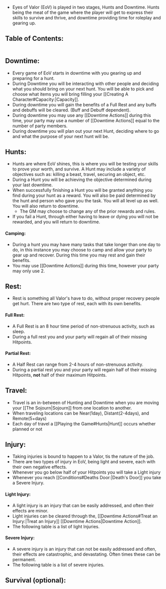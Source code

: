 - Eyes of Valor (EoV) is played in two stages, Hunts and Downtime. Hunts being the meat of the game where the player will get to express their skills to survive and thrive, and downtime providing time for roleplay and gearing up.
## Table of Contents:
```table-of-contents
```
## Downtime:
- Every game of EoV starts in downtime with you gearing up and preparing for a hunt. 
- During Downtime you will be interacting with other people and deciding what you should bring on your next hunt. You will be able to pick and choose what items you will bring filling your [[Creating A Character#Capacity:|Capacity]]. 
- During downtime you will gain the benefits of a Full Rest and any buffs and debuffs will be cleared. (Buff and Debuff dependent). 
- During downtime you may use any [[Downtime Actions]] during this time, your party may use a number of [[Downtime Actions]] equal to the number of party members. 
- During downtime you will plan out your next Hunt, deciding where to go and what the purpose of your next hunt will be.
## Hunts:
- Hunts are where EoV shines, this is where you will be testing your skills to prove your worth, and survive. A Hunt may include a variety of objectives such as: killing a beast, travel, securing an object, etc. 
- During a Hunt you will be achieving the objective determined during your last downtime.
- When successfully finishing a Hunt you will be granted anything you find during your hunt as a reward. You will also be paid determined by the hunt and person who gave you the task. You will all level up as well. You will also return to downtime. 
	- The GM may choose to change any of the prior rewards and rules.
- If you fail a Hunt, through either having to leave or dying you will not be rewarded, and you will return to downtime. 
#### Camping:
- During a hunt you may have many tasks that take longer than one day to do, in this instance you may choose to camp and allow your party to gear up and recover. During this time you may rest and gain their benefits. 
- You may use [[Downtime Actions]] during this time, however your party may only use 2. 
## Rest:
- Rest is something all Valor's have to do, without proper recovery people get hurt. There are two type of rest, each with its own benefits.
#### Full Rest:
- A Full Rest is an 8 hour time period of non-strenuous activity, such as sleep. 
- During a full rest you and your party will regain all of their missing Hitpoints. 
#### Partial Rest:
- A Half Rest can range from 2-4 hours of non-strenuous activity. 
- During a partial rest you and your party will regain half of their missing Hitpoints, **not** half of their maximum Hitpoints. 
## Travel:
- Travel is an in-between of Hunting and Downtime when you are moving your [[The Sojourn|Sojourn]] from one location to another. 
- When traveling locations can be Near(1day), Distant(2-4days), and Remote(5+days)
- Each day of travel a [[Playing the Game#Hunts|Hunt]] occurs whether planned or not
## Injury:
- Taking injuries is bound to happen to a Valor, tis the nature of the job. 
- There are two types of injury in EoV, being light and severe, each with their own negative effects.
- Whenever you go below half of your Hitpoints you will take a Light injury
- Whenever you reach [[Conditions#Deaths Door:|Death's Door]] you take a Severe Injury.
#### Light Injury:
- A light injury is an injury that can be easily addressed, and often their effects are minor.
- Light injuries can be cleared through the, [[Downtime Actions#Treat an Injury:|Treat an Injury]] [[Downtime Actions|Downtime Action]].
- The following table is a list of light Injuries. 
#### Severe Injury:
- A severe injury is an injury that can not be easily addressed and often, their effects are catastrophic, and devastating. Often times these can be permanent. 
- The following table is a list of severe injuries. 
## Survival (optional):

